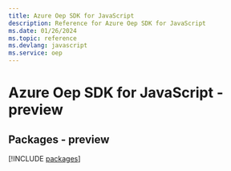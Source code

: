 ```yaml
---
title: Azure Oep SDK for JavaScript
description: Reference for Azure Oep SDK for JavaScript
ms.date: 01/26/2024
ms.topic: reference
ms.devlang: javascript
ms.service: oep
---
```

# Azure Oep SDK for JavaScript - preview
## Packages - preview
[!INCLUDE [packages](oep-index.md)]